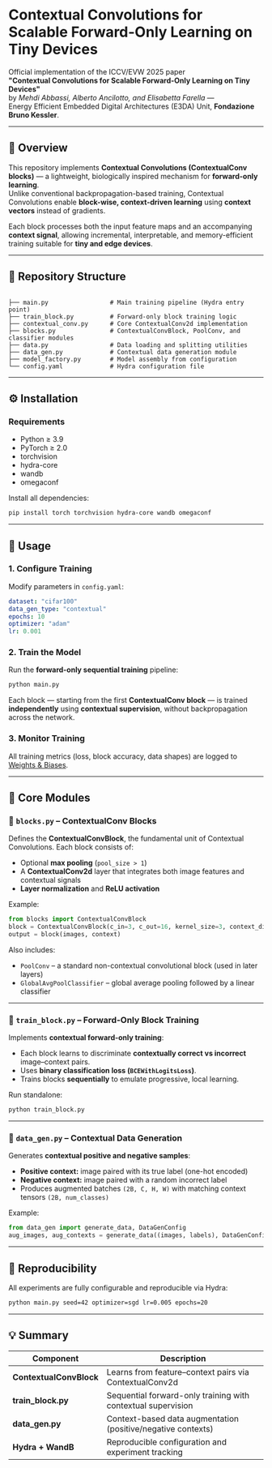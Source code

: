 # Contextual Convolutions for Scalable Forward-Only Learning on Tiny Devices

Official implementation of the ICCV/EVW 2025 paper  
**"Contextual Convolutions for Scalable Forward-Only Learning on Tiny Devices"**  
by *Mehdi Abbassi, Alberto Ancilotto, and Elisabetta Farella* —  
Energy Efficient Embedded Digital Architectures (E3DA) Unit, **Fondazione Bruno Kessler**.

---

## 🧠 Overview
This repository implements **Contextual Convolutions (ContextualConv blocks)** — a lightweight, biologically inspired mechanism for **forward-only learning**.  
Unlike conventional backpropagation-based training, Contextual Convolutions enable **block-wise, context-driven learning** using **context vectors** instead of gradients.  

Each block processes both the input feature maps and an accompanying **context signal**, allowing incremental, interpretable, and memory-efficient training suitable for **tiny and edge devices**.

---

## 📁 Repository Structure
```

├── main.py                 # Main training pipeline (Hydra entry point)
├── train_block.py          # Forward-only block training logic
├── contextual_conv.py      # Core ContextualConv2d implementation
├── blocks.py               # ContextualConvBlock, PoolConv, and classifier modules
├── data.py                 # Data loading and splitting utilities
├── data_gen.py             # Contextual data generation module
├── model_factory.py        # Model assembly from configuration
└── config.yaml             # Hydra configuration file

````

---

## ⚙️ Installation
### Requirements
- Python ≥ 3.9  
- PyTorch ≥ 2.0  
- torchvision  
- hydra-core  
- wandb  
- omegaconf  

Install all dependencies:
```bash
pip install torch torchvision hydra-core wandb omegaconf
````

---

## 🚀 Usage

### 1. Configure Training

Modify parameters in `config.yaml`:

```yaml
dataset: "cifar100"
data_gen_type: "contextual"
epochs: 10
optimizer: "adam"
lr: 0.001
```

### 2. Train the Model

Run the **forward-only sequential training** pipeline:

```bash
python main.py
```

Each block — starting from the first **ContextualConv block** — is trained **independently** using **contextual supervision**, without backpropagation across the network.

### 3. Monitor Training

All training metrics (loss, block accuracy, data shapes) are logged to [Weights & Biases](https://wandb.ai).

---

## 🧩 Core Modules

### 🧱 `blocks.py` – ContextualConv Blocks

Defines the **ContextualConvBlock**, the fundamental unit of Contextual Convolutions.
Each block consists of:

* Optional **max pooling** (`pool_size > 1`)
* A **ContextualConv2d** layer that integrates both image features and contextual signals
* **Layer normalization** and **ReLU activation**

Example:

```python
from blocks import ContextualConvBlock
block = ContextualConvBlock(c_in=3, c_out=16, kernel_size=3, context_dim=10, pool_size=2)
output = block(images, context)
```

Also includes:

* `PoolConv` – a standard non-contextual convolutional block (used in later layers)
* `GlobalAvgPoolClassifier` – global average pooling followed by a linear classifier

---

### 🔁 `train_block.py` – Forward-Only Block Training

Implements **contextual forward-only training**:

* Each block learns to discriminate **contextually correct vs incorrect** image–context pairs.
* Uses **binary classification loss (`BCEWithLogitsLoss`)**.
* Trains blocks **sequentially** to emulate progressive, local learning.

Run standalone:

```bash
python train_block.py
```

---

### 🧩 `data_gen.py` – Contextual Data Generation

Generates **contextual positive and negative samples**:

* **Positive context:** image paired with its true label (one-hot encoded)
* **Negative context:** image paired with a random incorrect label
* Produces augmented batches `(2B, C, H, W)` with matching context tensors `(2B, num_classes)`

Example:

```python
from data_gen import generate_data, DataGenConfig
aug_images, aug_contexts = generate_data((images, labels), DataGenConfig())
```

---

## 🧪 Reproducibility

All experiments are fully configurable and reproducible via Hydra:

```bash
python main.py seed=42 optimizer=sgd lr=0.005 epochs=20
```

---

## 💡 Summary

| Component               | Description                                                  |
| ----------------------- | ------------------------------------------------------------ |
| **ContextualConvBlock** | Learns from feature–context pairs via ContextualConv2d       |
| **train_block.py**      | Sequential forward-only training with contextual supervision |
| **data_gen.py**         | Context-based data augmentation (positive/negative contexts) |
| **Hydra + WandB**       | Reproducible configuration and experiment tracking           |

<!-- ---

## 📄 Citation

If you find this work useful, please cite:

```bibtex
@inproceedings{abbassi2025contextual,
  title={Contextual Convolutions for Scalable Forward-Only Learning on Tiny Devices},
  author={Abbassi, Mehdi and Ancilotto, Alberto and Farella, Elisabetta},
  booktitle={Proceedings of the IEEE/CVF International Conference on Computer Vision (ICCV)},
  year={2025}
}
``` -->
